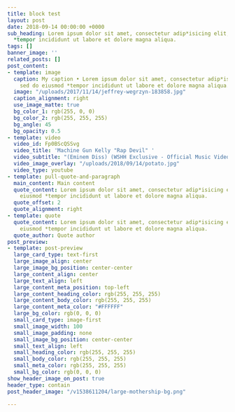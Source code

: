 ```yaml
---
title: block test
layout: post
date: 2018-09-14 00:00:00 +0000
sub_heading: Lorem ipsum dolor sit amet, consectetur adip*isicing elit, sed do eiusmod
  *tempor incididunt ut labore et dolore magna aliqua.
tags: []
banner_image: ''
related_posts: []
post_content:
- template: image
  caption: My caption • Lorem ipsum dolor sit amet, consectetur adip*isicing elit,
    sed do eiusmod *tempor incididunt ut labore et dolore magna aliqua.
  image: "/uploads/2017/11/14/jeffrey-wegrzyn-183858.jpg"
  caption_alignment: right
  use_image_matte: true
  bg_color_1: rgb(255, 0, 0)
  bg_color_2: rgb(255, 255, 255)
  bg_angle: 45
  bg_opacity: 0.5
- template: video
  video_id: Fp0BScQSSvg
  video_title: 'Machine Gun Kelly "Rap Devil" '
  video_subtitle: "(Eminem Diss) (WSHH Exclusive - Official Music Video)"
  video_image_overlay: "/uploads/2018/09/14/potato.jpg"
  video_type: youtube
- template: pull-quote-and-paragraph
  main_content: Main content
  quote_content: Lorem ipsum dolor sit amet, consectetur adip*isicing elit, sed do
    eiusmod *tempor incididunt ut labore et dolore magna aliqua.
  quote_offset: 2
  quote_alignment: right
- template: quote
  quote_content: Lorem ipsum dolor sit amet, consectetur adip*isicing elit, sed do
    eiusmod *tempor incididunt ut labore et dolore magna aliqua.
  quote_author: Quote author
post_preview:
- template: post-preview
  large_card_type: text-first
  large_image_align: center
  large_image_bg_position: center-center
  large_content_align: center
  large_text_align: left
  large_content_meta_position: top-left
  large_content_heading_color: rgb(255, 255, 255)
  large_content_body_color: rgb(255, 255, 255)
  large_content_meta_color: "#FFFFFF"
  large_bg_color: rgb(0, 0, 0)
  small_card_type: image-first
  small_image_width: 100
  small_image_padding: none
  small_image_bg_position: center-center
  small_text_align: left
  small_heading_color: rgb(255, 255, 255)
  small_body_color: rgb(255, 255, 255)
  small_meta_color: rgb(255, 255, 255)
  small_bg_color: rgb(0, 0, 0)
show_header_image_on_post: true
header_type: contain
post_header_image: "/v1538611204/large-mothership-bg.png"

---
```

